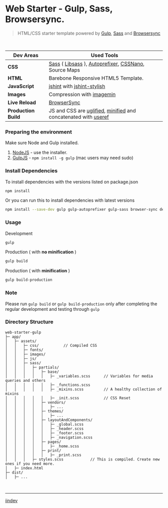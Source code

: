 
Web Starter - Gulp, Sass, Browsersync.
===============================

> HTML/CSS starter template powered by [Gulp](http://gulpjs.com/),
> [Sass](http://sass-lang.com/) and [Browsersync](https://www.browsersync.io/)

<br>

Dev Areas | Used Tools
------ | -----
**CSS** | [Sass](http://sass-lang.com/) ( [Libsass](http://sass-lang.com/libsass) ), [Autoprefixer](https://github.com/postcss/autoprefixer), [CSSNano](https://github.com/ben-eb/cssnano), Source Maps
**HTML** | Barebone Responsive HTML5 Template.
**JavaScript** | [jshint](https://github.com/spalger/gulp-jshint) with [jshint-stylish](https://github.com/sindresorhus/jshint-stylish)
**Images** | Compression with [imagemin](https://www.npmjs.com/package/gulp-imagemin)
**Live Reload** | [BrowserSync](http://www.browsersync.io/)
**Production Build** | JS and CSS are [uglified](https://github.com/terinjokes/gulp-uglify), [minified](http://cssnano.co/) and concatenated with [useref](https://www.npmjs.com/package/gulp-useref)


### Preparing the environment

Make sure Node and Gulp installed.

1. [NodeJS](http://nodejs.org) - use the installer.
2. [GulpJS](https://github.com/gulpjs/gulp) - `npm install -g gulp` (mac users may need sudo)

### Install Dependencies
To install dependencies with the versions listed on package.json
```bash
npm install
```

Or you can run this to install dependencies with latest versions
```bash
npm install --save-dev gulp gulp-autoprefixer gulp-sass browser-sync del gulp-cache gulp-if gulp-sourcemaps gulp-uglify gulp-useref run-sequence gulp-imagemin gulp-cssnano jshint gulp-jshint jshint-stylish
```

### Usage
Development
```bash
gulp
```

Production ( with **no minification** )
```bash
gulp build
```

Production ( with **minification** )
```bash
gulp build-production
```

### Note
Please run `gulp build` or `gulp build-production` only after completing the regular development and testing through `gulp`

### Directory Structure
```
web-starter-gulp
├─ app/
│   ├─ assets/
│   │   ├─ css/           // Compiled CSS
│   │   ├─ fonts/
│   │   ├─ images/
│   │   ├─ js/
│   │   ├─ sass/
│   │   │   ├─ partials/
│   │   │   │   ├─ base/
│   │   │   │   │   ├─ _variables.scss      // Variables for media queries and others
│   │   │   │   │   ├─ _functions.scss
│   │   │   │   │   ├─ _mixins.scss         // A healthy collection of mixins
│   │   │   │   │   ├─ _init.scss           // CSS Reset
│   │   │   │   ├─ vendors/
│   │   │   │   │   ├─ ...
│   │   │   │   ├─ themes/
│   │   │   │   │   ├─ ...
│   │   │   │   ├─ layoutAndComponents/
│   │   │   │   │   ├─ _global.scss
│   │   │   │   │   ├─ _header.scss
│   │   │   │   │   ├─ _footer.scss
│   │   │   │   │   ├─ _navigation.scss
│   │   │   │   ├─ pages/
│   │   │   │   │   ├─ _home.scss
│   │   │   │   ├─ print/
│   │   │   │   │   ├─ _print.scss
│   │   │   ├─ styles.scss            // This is compiled. Create new ones if you need more.
│   ├─ index.html
├─ dist/
│   ├─ ...
```


<br>

***
[iindev](http://www.iindev.com)
